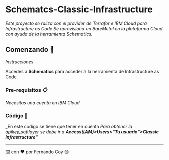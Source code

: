# Schematcs-Classic-Infrastructure

_Este proyecto se raliza con el provider de Terrafor e IBM Cloud para Infrastructure as Code 
Se aprovisiona un BareMetal en la plataforma Cloud con ayuda de la herramienta Schematics._

## Comenzando 🚀

_Instrucciones_

Accedes a **Schematics** para acceder a la herramienta de Intrastructure as Code.


### Pre-requisitos 📋

_Necesitas una cuenta en IBM Cloud_


### Código 🔧

_En este codigo se tiene que tener en cuenta 
_Para obtener la apikey_softlayer se debe ir a **Access(IAM)>Users>"Tu usuario">Classic infrastructure"**_



---
⌨️ con ❤️ por Fernando Coy 😊
